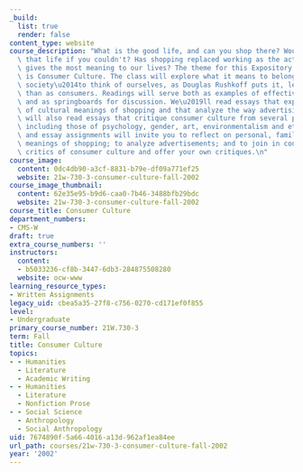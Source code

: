 ```yaml
---
_build:
  list: true
  render: false
content_type: website
course_description: "What is the good life, and can you shop there? Would you want\
  \ that life if you couldn't? Has shopping replaced working as the activity that\
  \ gives the most meaning to our lives? The theme for this Expository Writing class\
  \ is Consumer Culture. The class will explore what it means to belong to a consumer\
  \ society\u2014to think of ourselves, as Douglas Rushkoff puts it, less as citizens\
  \ than as consumers. Readings will serve both as examples of effective writing techniques\
  \ and as springboards for discussion. We\u2019ll read essays that explore a variety\
  \ of cultural meanings of shopping and that analyze the way advertising works. We\
  \ will also read essays that critique consumer culture from several perspectives,\
  \ including those of psychology, gender, art, environmentalism and ethics. Readings\
  \ and essay assignments will invite you to reflect on personal, familial and cultural\
  \ meanings of shopping; to analyze advertisements; and to join in conversation with\
  \ critics of consumer culture and offer your own critiques.\n"
course_image:
  content: 0dc4db90-a3cf-8831-b79e-df09a771ef25
  website: 21w-730-3-consumer-culture-fall-2002
course_image_thumbnail:
  content: 62e35e95-b9d6-caa0-7b46-3488bfb29bdc
  website: 21w-730-3-consumer-culture-fall-2002
course_title: Consumer Culture
department_numbers:
- CMS-W
draft: true
extra_course_numbers: ''
instructors:
  content:
  - b5033236-cf8b-3447-6db3-284875508280
  website: ocw-www
learning_resource_types:
- Written Assignments
legacy_uid: cbea5a35-27f8-c756-0270-cd171ef0f855
level:
- Undergraduate
primary_course_number: 21W.730-3
term: Fall
title: Consumer Culture
topics:
- - Humanities
  - Literature
  - Academic Writing
- - Humanities
  - Literature
  - Nonfiction Prose
- - Social Science
  - Anthropology
  - Social Anthropology
uid: 7674890f-5a66-4016-a13d-962af1ea84ee
url_path: courses/21w-730-3-consumer-culture-fall-2002
year: '2002'
---
```

